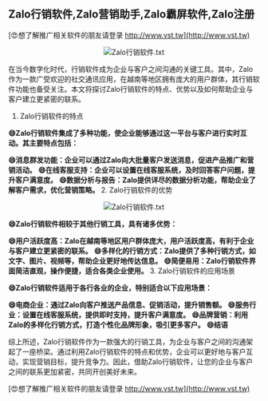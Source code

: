 ## **Zalo行销软件,Zalo营销助手,Zalo霸屏软件,Zalo注册**

[😍想了解推广相关软件的朋友请登录 http://www.vst.tw](http://www.vst.tw)

 <center><img src="https://vst.tw/MP4/tuiguang/png/4.png" alt="Zalo行销软件.txt"></center>

在当今数字化时代，行销软件成为企业与客户之间沟通的关键工具。其中，Zalo作为一款广受欢迎的社交通讯应用，在越南等地区拥有庞大的用户群体，其行销软件功能也备受关注。本文将探讨Zalo行销软件的特点、优势以及如何帮助企业与客户建立更紧密的联系。

1. Zalo行销软件的特点

**😄Zalo行销软件集成了多种功能，使企业能够通过这一平台与客户进行实时互动。其主要特点包括：**

**😄消息群发功能：企业可以通过Zalo向大批量客户发送消息，促进产品推广和营销活动。**
**😄在线客服支持：企业可以设置在线客服系统，及时回答客户问题，提升客户满意度。**
**😄数据分析与报告：Zalo提供详尽的数据分析功能，帮助企业了解客户需求，优化营销策略。**
2. Zalo行销软件的优势

 <center><img src="https://vst.tw/MP4/tuiguang/png/4.png" alt="Zalo行销软件.txt"></center>

**😄Zalo行销软件相较于其他行销工具，具有诸多优势：**

**😄用户活跃度高：Zalo在越南等地区用户群体庞大，用户活跃度高，有利于企业与客户建立更紧密的联系。**
**😄多样化的行销方式：Zalo提供了多种行销方式，如文字、图片、视频等，帮助企业更好地传达信息。**
**😄简便易用：Zalo行销软件界面简洁直观，操作便捷，适合各类企业使用。**
3. Zalo行销软件的应用场景

**😄Zalo行销软件适用于各行各业的企业，特别适合以下应用场景：**

**😄电商企业：通过Zalo向客户推送产品信息、促销活动，提升销售额。**
**😄服务行业：设置在线客服系统，提供即时支持，提升客户满意度。**
**😄品牌营销：利用Zalo的多样化行销方式，打造个性化品牌形象，吸引更多客户。**
**😄结语**

综上所述，Zalo行销软件作为一款强大的行销工具，为企业与客户之间的沟通架起了一座桥梁。通过利用Zalo行销软件的特点和优势，企业可以更好地与客户互动，实现营销目标，提升竞争力。因此，借助Zalo行销软件，让您的企业与客户之间的联系更加紧密，共同开创美好未来。

[😍想了解推广相关软件的朋友请登录 http://www.vst.tw](http://www.vst.tw)



